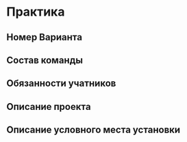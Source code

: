 # Практика
## Номер Варианта

## Состав команды

## Обязанности учатников

## Описание проекта

## Описание условного места установки
